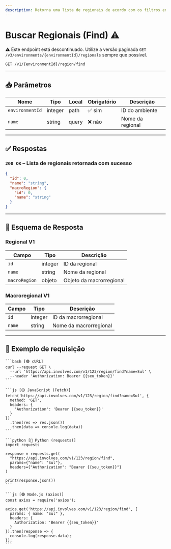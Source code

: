 ```yaml
---
description: Retorna uma lista de regionais de acordo com os filtros enviados.
---
```


# Buscar Regionais (Find) ⚠️

⚠️ Este endpoint está descontinuado. Utilize a versão paginada `GET /v3/environments/{environmentId}/regionals` sempre que possível.

`GET /v1/{environmentId}/region/find`

***

## 📥 Parâmetros

| Nome            | Tipo    | Local | Obrigatório | Descrição        |
| --------------- | ------- | ----- | ----------- | ---------------- |
| `environmentId` | integer | path  | ✅ sim       | ID do ambiente   |
| `name`          | string  | query | ❌ não       | Nome da regional |

***

## ✅ Respostas

### `200 OK` – Lista de regionais retornada com sucesso

```json
{
  "id": 0,
  "name": "string",
  "macroRegion": {
    "id": 0,
    "name": "string"
  }
}
```

***

## 🧬 Esquema de Resposta

### Regional V1

| Campo         | Tipo    | Descrição                |
| ------------- | ------- | ------------------------ |
| `id`          | integer | ID da regional           |
| `name`        | string  | Nome da regional         |
| `macroRegion` | objeto  | Objeto da macrorregional |

### Macroregional V1

| Campo  | Tipo    | Descrição              |
| ------ | ------- | ---------------------- |
| `id`   | integer | ID da macrorregional   |
| `name` | string  | Nome da macrorregional |

***

## 📘 Exemplo de requisição

````tabs
```bash [🟢 cURL]
curl --request GET \
  --url 'https://api.involves.com/v1/123/region/find?name=Sul' \
  --header 'Authorization: Bearer {{seu_token}}'
```

```js [🟡 JavaScript (Fetch)]
fetch('https://api.involves.com/v1/123/region/find?name=Sul', {
  method: 'GET',
  headers: {
    'Authorization': 'Bearer {{seu_token}}'
  }
})
  .then(res => res.json())
  .then(data => console.log(data))
```

```python [🔵 Python (requests)]
import requests

response = requests.get(
  "https://api.involves.com/v1/123/region/find",
  params={"name": "Sul"},
  headers={"Authorization": "Bearer {{seu_token}}"}
)

print(response.json())
```

```js [🟣 Node.js (axios)]
const axios = require('axios');

axios.get('https://api.involves.com/v1/123/region/find', {
  params: { name: "Sul" },
  headers: {
    Authorization: 'Bearer {{seu_token}}'
  }
}).then(response => {
  console.log(response.data);
});
```
````
